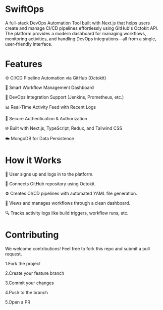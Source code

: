 # SwiftOps
A full-stack DevOps Automation Tool built with Next.js that helps users create and manage CI/CD pipelines effortlessly using GitHub's Octokit API. The platform provides a modern dashboard for managing workflows, monitoring activities, and handling DevOps integrations—all from a single, user-friendly interface.

# Features
⚙️ CI/CD Pipeline Automation via GitHub (Octokit)

🧠 Smart Workflow Management Dashboard

🔧 DevOps Integration Support (Jenkins, Prometheus, etc.)

📊 Real-Time Activity Feed with Recent Logs

🔐 Secure Authentication & Authorization

🌐 Built with Next.js, TypeScript, Redux, and Tailwind CSS

☁️ MongoDB for Data Persistence

# How it Works
🔐 User signs up and logs in to the platform.

🔗 Connects GitHub repository using Octokit.

⚙️ Creates CI/CD pipelines with automated YAML file generation.

🧩 Views and manages workflows through a clean dashboard.

🔍 Tracks activity logs like build triggers, workflow runs, etc.

# Contributing
We welcome contributions! Feel free to fork this repo and submit a pull request.

1.Fork the project

2.Create your feature branch

3.Commit your changes

4.Push to the branch

5.Open a PR
